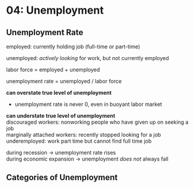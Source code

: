 # 04: Unemployment

## Unemployment Rate

employed: currently holding job (full-time or part-time)

unemployed: *actively looking* for work, but not currently employed

labor force = employed + unemployed

unemployment rate = unemployed / labor force

**can overstate true level of unemployment**  
* unemployment rate is never 0, even in buoyant labor market

**can understate true level of unemployment**  
discouraged workers: nonworking people who have given up on seeking a job  
marginally attached workers: recently stopped looking for a job  
underemployed: work part time but cannot find full time job  

during recession -> unemployment rate rises  
during economic expansion -> unemployment *does not* always fall

## Categories of Unemployment
